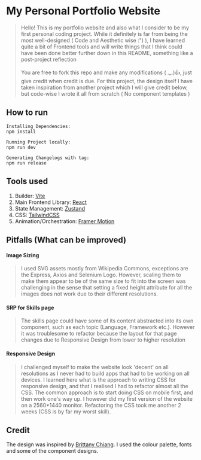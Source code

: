 # My Personal Portfolio Website


> Hello! This is my portfolio website and also what I consider to be my first personal coding project. While it definitely is far from being the most well-designed ( Code and Aesthetic wise :") ), I have learned quite a bit of Frontend tools and will write things that I think could have been done better further down in this README, something like a post-project reflection <br><br>
> You are free to fork this repo and make any modifications ( ._.):+1:, just give credit when credit is due. For this project, the design itself I have taken inspiration from another project which I will give credit below, but code-wise I wrote it all from scratch ( No component templates )

## How to run 
```
Installing Dependencies: 
npm install

Running Project locally: 
npm run dev 

Generating Changelogs with tag: 
npm run release
```
## Tools used
1. Builder: [Vite](https://vitejs.dev/)
2. Main Frontend Library: [React](https://beta.reactjs.org/)
3. State Management: [Zustand](https://zustand-demo.pmnd.rs/)
4. CSS: [TailwindCSS](https://tailwindcss.com/)
5. Animation/Orchestration: [Framer Motion](https://www.framer.com/motion/)

## Pitfalls (What can be improved)
#### Image Sizing
> I used SVG assets mostly from Wikipedia Commons, exceptions are the Express, Axios and Selenium Logo. However, scaling them to make them appear to be of the same size to fit into the screen was challenging in the sense that setting a fixed height attribute for all the images does not work due to their different resolutions. 
#### SRP for Skills page
> The skills page could have some of its content abstracted into its own component, such as each topic (Language, Framework etc.). However it was troublesome to refactor because the layout for that page changes due to Responsive Design from lower to higher resolution
#### Responsive Design
> I challenged myself to make the website look 'decent' on all resolutions as I never had to build apps that had to be working on all devices. I learned here what is the approach to writing CSS for responsive design, and that I realised I had to refactor almost all the CSS. The common approach is to start doing CSS on mobile first, and then work one's way up. I however did my first version of the website on a 2560*1440 monitor. Refactoring the CSS took me another 2 weeks (CSS is by far my worst skill).

## Credit
The design was inspired by [Brittany Chiang](https://brittanychiang.com/). I used the colour palette, fonts and some of the component designs.
